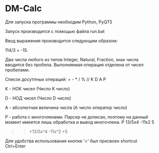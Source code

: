 # DM-Calc

Для запуска программы необходим Python, PyQT5

Запуск производится с помощью файла run.bat

Ввод выражения производится следующим образом:

114/3 + -15.

Два числа любого из типов Integer, Natural, Fraction, знак числа вводится без пробела.
Выполняемая операция отделена от чисел пробелами.

Список досутпных операций: + - * / % // K D A P

K - НОК чисел (Число K число)

D - НОД чисел (Число D число)

A - абсолютная величина числа (A число оператор число)

P - работа с многочленами. Парсер не дописан, поэтому на данный момент имеется лишь обработка и вывод многочлена.
P 13/5x4 -11x2 5
>>+13/5x^4 -11x^2 +5

Для удобства использования кнопке '=' был присвоен shortcut Ctrl+Enter
